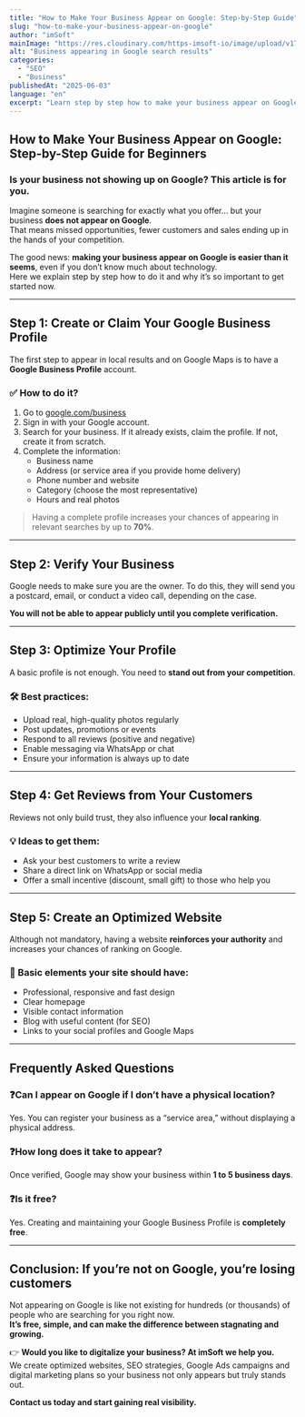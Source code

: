 ```yaml
---
title: "How to Make Your Business Appear on Google: Step-by-Step Guide"
slug: "how-to-make-your-business-appear-on-google"
author: "imSoft"
mainImage: "https://res.cloudinary.com/https-imsoft-io/image/upload/v1748998028/imsoft-images/articles/como-hacer-que-tu-negocio-aparezca-en-google.png"
alt: "Business appearing in Google search results"
categories:
  - "SEO"
  - "Business"
publishedAt: "2025-06-03"
language: "en"
excerpt: "Learn step by step how to make your business appear on Google and start getting more customers without paying for advertising."
---
```


## How to Make Your Business Appear on Google: Step-by-Step Guide for Beginners

### Is your business not showing up on Google? This article is for you.

Imagine someone is searching for exactly what you offer… but your business **does not appear on Google**.  
That means missed opportunities, fewer customers and sales ending up in the hands of your competition.

The good news: **making your business appear on Google is easier than it seems**, even if you don’t know much about technology.  
Here we explain step by step how to do it and why it’s so important to get started now.

---

## Step 1: Create or Claim Your Google Business Profile

The first step to appear in local results and on Google Maps is to have a **Google Business Profile** account.

### ✅ How to do it?
1. Go to [google.com/business](https://www.google.com/business/)  
2. Sign in with your Google account.  
3. Search for your business. If it already exists, claim the profile. If not, create it from scratch.  
4. Complete the information:
   - Business name  
   - Address (or service area if you provide home delivery)  
   - Phone number and website  
   - Category (choose the most representative)  
   - Hours and real photos

> Having a complete profile increases your chances of appearing in relevant searches by up to **70%**.

---

## Step 2: Verify Your Business

Google needs to make sure you are the owner. To do this, they will send you a postcard, email, or conduct a video call, depending on the case.

**You will not be able to appear publicly until you complete verification.**

---

## Step 3: Optimize Your Profile

A basic profile is not enough. You need to **stand out from your competition**.

### 🛠️ Best practices:
- Upload real, high-quality photos regularly  
- Post updates, promotions or events  
- Respond to all reviews (positive and negative)  
- Enable messaging via WhatsApp or chat  
- Ensure your information is always up to date

---

## Step 4: Get Reviews from Your Customers

Reviews not only build trust, they also influence your **local ranking**.

### 💡 Ideas to get them:
- Ask your best customers to write a review  
- Share a direct link on WhatsApp or social media  
- Offer a small incentive (discount, small gift) to those who help you

---

## Step 5: Create an Optimized Website

Although not mandatory, having a website **reinforces your authority** and increases your chances of ranking on Google.

### 🧱 Basic elements your site should have:
- Professional, responsive and fast design  
- Clear homepage  
- Visible contact information  
- Blog with useful content (for SEO)  
- Links to your social profiles and Google Maps

---

## Frequently Asked Questions

### ❓Can I appear on Google if I don’t have a physical location?
Yes. You can register your business as a “service area,” without displaying a physical address.

### ❓How long does it take to appear?
Once verified, Google may show your business within **1 to 5 business days**.

### ❓Is it free?
Yes. Creating and maintaining your Google Business Profile is **completely free**.

---

## Conclusion: If you’re not on Google, you’re losing customers

Not appearing on Google is like not existing for hundreds (or thousands) of people who are searching for you right now.  
**It’s free, simple, and can make the difference between stagnating and growing.**

👉 **Would you like to digitalize your business? At imSoft we help you.**  
We create optimized websites, SEO strategies, Google Ads campaigns and digital marketing plans so your business not only appears but truly stands out.

**Contact us today and start gaining real visibility.**
